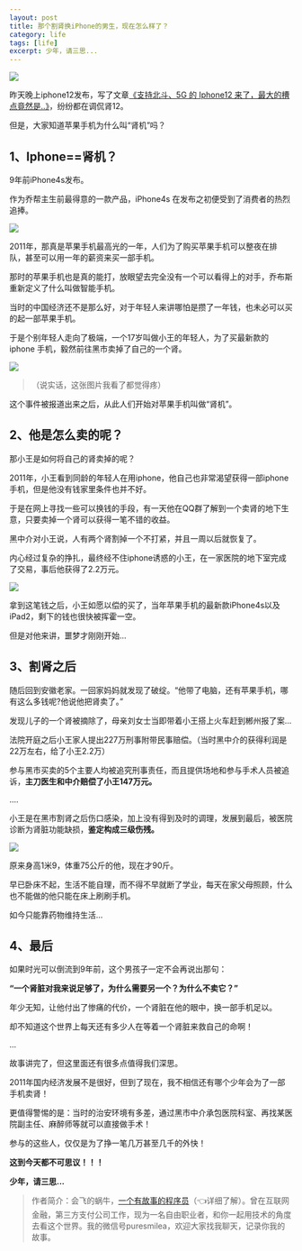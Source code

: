 ```yaml
---
layout: post
title: 那个割肾换iPhone的男生，现在怎么样了？
category: life
tags: [life]
excerpt: 少年，请三思...
---
```


![](http://favorites.ren/assets/images/2020/it/geshen/geshen01.jpg) 

昨天晚上iphone12发布，写了文章[《支持北斗、5G 的 Iphone12 来了，最大的槽点竟然是..》](https://mp.weixin.qq.com/s/n1OHZKwaDAdYe8sntUSHPQ)，纷纷都在调侃肾12。

但是，大家知道苹果手机为什么叫“肾机”吗？

## 1、Iphone==肾机？

9年前iPhone4s发布。

作为乔帮主生前最得意的一款产品，iPhone4s 在发布之初便受到了消费者的热烈追捧。

![](http://favorites.ren/assets/images/2020/it/geshen/geshen02.jpg) 

2011年，那真是苹果手机最高光的一年，人们为了购买苹果手机可以整夜在排队，甚至可以用一年的薪资来买一部手机。

那时的苹果手机也是真的能打，放眼望去完全没有一个可以看得上的对手，乔布斯重新定义了什么叫做智能手机。

当时的中国经济还不是那么好，对于年轻人来讲哪怕是攒了一年钱，也未必可以买的起一部苹果手机。

于是个别年轻人走向了极端，一个17岁叫做小王的年轻人，为了买最新款的 iphone 手机，毅然前往黑市卖掉了自己的一个肾。

![](http://favorites.ren/assets/images/2020/it/geshen/geshen03.jpg) 

>（说实话，这张图片我看了都觉得疼）

这个事件被报道出来之后，从此人们开始对苹果手机叫做“肾机”。

## 2、他是怎么卖的呢？

那小王是如何将自己的肾卖掉的呢？

2011年，小王看到同龄的年轻人在用iphone，他自己也非常渴望获得一部iphone手机，但是他没有钱家里条件也并不好。

于是在网上寻找一些可以换钱的手段，有一天他在QQ群了解到一个卖肾的地下生意，只要卖掉一个肾可以获得一笔不错的收益。

黑中介对小王说，人有两个肾割掉一个不打紧，并且一周以后就恢复了。

内心经过复杂的挣扎，最终经不住iphone诱惑的小王，在一家医院的地下室完成了交易，事后他获得了2.2万元。

![](http://favorites.ren/assets/images/2020/it/geshen/geshen04.jpg) 

拿到这笔钱之后，小王如愿以偿的买了，当年苹果手机的最新款iPhone4s以及iPad2，剩下的钱也很快被挥霍一空。

但是对他来讲，噩梦才刚刚开始...

## 3、割肾之后

随后回到安徽老家。一回家妈妈就发现了破绽。“他带了电脑，还有苹果手机，哪有这么多钱呢?他说他把肾卖了。”

发现儿子的一个肾被摘除了，母亲刘女士当即带着小王搭上火车赶到郴州报了案...

法院开庭之后小王家人提出227万刑事附带民事赔偿。（当时黑中介的获得利润是22万左右，给了小王2.2万）

参与黑市买卖的5个主要人均被追究刑事责任，而且提供场地和参与手术人员被追诉，**主刀医生和中介赔偿了小王147万元。**

....

小王是在黑市割肾之后伤口感染，加上没有得到及时的调理，发展到最后，被医院诊断为肾脏功能缺损，**鉴定构成三级伤残。**

![](http://favorites.ren/assets/images/2020/it/geshen/geshen05.jpg) 

原来身高1米9，体重75公斤的他，现在才90斤。

早已卧床不起，生活不能自理，而不得不早就断了学业，每天在家父母照顾，什么也不能做的他只能在床上刷刷手机。

如今只能靠药物维持生活...

## 4、最后

如果时光可以倒流到9年前，这个男孩子一定不会再说出那句：

**“一个肾脏对我来说足够了，为什么需要另一个？为什么不卖它？”**

年少无知，让他付出了惨痛的代价，一个肾脏在他的眼中，换一部手机足以。

却不知道这个世界上每天还有多少人在等着一个肾脏来救自己的命啊！

...

故事讲完了，但这里面还有很多点值得我们深思。

2011年国内经济发展不是很好，但到了现在，我不相信还有哪个少年会为了一部手机卖肾！

更值得警惕的是：当时的治安环境有多差，通过黑市中介承包医院科室、再找某医院副主任、麻醉师等就可以直接做手术！

参与的这些人，仅仅是为了挣一笔几万甚至几千的外快！

**这到今天都不可思议！！！**

**少年，请三思...**

>作者简介：会飞的蜗牛，[一个有故事的程序员](https://mp.weixin.qq.com/s/bPk_-DcGF_7lTDoR1pKqVg)（👈详细了解）。曾在互联网金融，第三方支付公司工作，现为一名自由职业者，和你一起用技术的角度去看这个世界。我的微信号puresmilea，欢迎大家找我聊天，记录你我的故事。